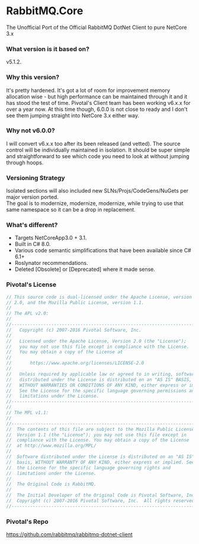 # RabbitMQ.Core
 The Unofficial Port of the Official RabbitMQ DotNet Client to pure NetCore 3.x
 
### What version is it based on?
v5.1.2. 

### Why this version?
It's pretty hardened. It's got a lot of room for improvement memory allocation wise - but high performance can be maintained through it and it has stood the test of time. Pivotal's Client team has been working v6.x.x for over a year now. At this time though, 6.0.0 is not close to ready and I don't see them jumping straight into NetCore 3.x either way.

### Why not v6.0.0?
I will convert v6.x.x too after its been released (and vetted). The source control will be individually maintained in isolation. It should be super simple and straightforward to see which code you need to look at without jumping through hoops.

### Versioning Strategy
Isolated sections will also included new SLNs/Projs/CodeGens/NuGets per major version ported.  
The goal is to modernize, modernize, modernize, while trying to use that same namespace so it can be a drop in replacement.

### What's different?
 * Targets NetCoreApp3.0 + 3.1.  
 * Built in C# 8.0.  
 * Various code semantic simplifications that have been available since C# 6.1+  
 * Roslynator recommendations.  
 * Deleted [Obsolete] or [Deprecated] where it made sense.  
 
 ### Pivotal's License
 
```csharp
// This source code is dual-licensed under the Apache License, version
// 2.0, and the Mozilla Public License, version 1.1.
//
// The APL v2.0:
//
//---------------------------------------------------------------------------
//   Copyright (c) 2007-2016 Pivotal Software, Inc.
//
//   Licensed under the Apache License, Version 2.0 (the "License");
//   you may not use this file except in compliance with the License.
//   You may obtain a copy of the License at
//
//       https://www.apache.org/licenses/LICENSE-2.0
//
//   Unless required by applicable law or agreed to in writing, software
//   distributed under the License is distributed on an "AS IS" BASIS,
//   WITHOUT WARRANTIES OR CONDITIONS OF ANY KIND, either express or implied.
//   See the License for the specific language governing permissions and
//   limitations under the License.
//---------------------------------------------------------------------------
//
// The MPL v1.1:
//
//---------------------------------------------------------------------------
//  The contents of this file are subject to the Mozilla Public License
//  Version 1.1 (the "License"); you may not use this file except in
//  compliance with the License. You may obtain a copy of the License
//  at http://www.mozilla.org/MPL/
//
//  Software distributed under the License is distributed on an "AS IS"
//  basis, WITHOUT WARRANTY OF ANY KIND, either express or implied. See
//  the License for the specific language governing rights and
//  limitations under the License.
//
//  The Original Code is RabbitMQ.
//
//  The Initial Developer of the Original Code is Pivotal Software, Inc.
//  Copyright (c) 2007-2016 Pivotal Software, Inc.  All rights reserved.
//---------------------------------------------------------------------------
```

### Pivotal's Repo

https://github.com/rabbitmq/rabbitmq-dotnet-client  
